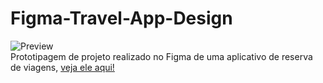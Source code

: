 # Figma-Travel-App-Design
![Preview](https://github.com/MaduSales/Figma-Travel-App-Design/assets/166547195/bba0b3e8-e4f2-4fad-9960-215fa170f7d4)
<br>
Prototipagem de projeto realizado no Figma de uma  aplicativo de reserva de viagens,
[veja ele aqui!](https://www.figma.com/proto/huFiNvQspY6Pj8lALU13qp/App-de-viagem?type=design&node-id=1-2&t=COdD5UATECTbO7SY-1&scaling=scale-down&page-id=0%3A1&starting-point-node-id=1%3A2)

